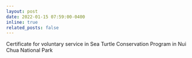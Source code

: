 ```yaml
---
layout: post
date: 2022-01-15 07:59:00-0400
inline: true
related_posts: false
---
```


Certificate for voluntary service in Sea Turtle Conservation Program in Nui Chua National Park